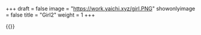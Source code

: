 +++
draft = false
image = "https://work.yaichi.xyz/girl.PNG"
showonlyimage = false
title = "Girl2"
weight = 1
+++

{{<lightbox src="https://work.yaichi.xyz/girl.PNG">}}
